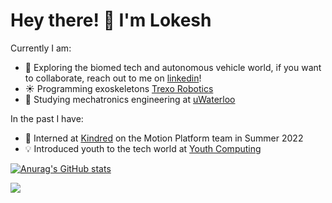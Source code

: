 # Hey there! 👋 I'm Lokesh

<!--
**1lokeshpatel/1lokeshpatel** is a ✨ _special_ ✨ repository because its `README.md` (this file) appears on your GitHub profile.

Here are some ideas to get you started:
-->
Currently I am:
- 🔭 Exploring the biomed tech and autonomous vehicle world, if you want to collaborate, reach out to me on [linkedin](https://www.linkedin.com/in/1lokeshpatel/)!
- ☀️ Programming exoskeletons [Trexo Robotics](https://trexorobotics.com/)
- 🌱 Studying mechatronics engineering at [uWaterloo](https://uwaterloo.ca/)

In the past I have:
- 🦾 Interned at [Kindred](https://www.kindred.ai/) on the Motion Platform team in Summer 2022
- 💡 Introduced youth to the tech world at [Youth Computing](https://youthcomputing.ca/)


[![Anurag's GitHub stats](https://github-readme-stats.vercel.app/api?username=1lokeshpatel&show_icons=true&include_all_commits=true&count_private=true)](https://github.com/anuraghazra/github-readme-stats)

![](https://komarev.com/ghpvc/?username=KhushPatel2003&color=blue)</h1> 
